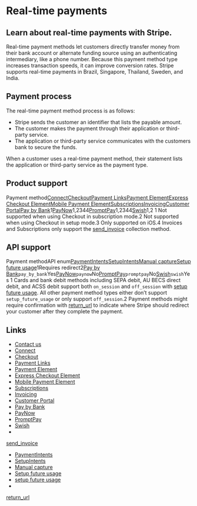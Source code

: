 # Real-time payments

## Learn about real-time payments with Stripe.

Real-time payment methods let customers directly transfer money from their bank
account or alternate funding source using an authenticating intermediary, like a
phone number. Because this payment method type increases transaction speeds, it
can improve conversion rates. Stripe supports real-time payments in Brazil,
Singapore, Thailand, Sweden, and India.

## Payment process

The real-time payment method process is as follows:

- Stripe sends the customer an identifier that lists the payable amount.
- The customer makes the payment through their application or third-party
service.
- The application or third-party service communicates with the customers bank to
secure the funds.

When a customer uses a real-time payment method, their statement lists the
application or third-party service as the payment type.

## Product support

Payment
method[Connect](https://docs.stripe.com/connect)[Checkout](https://docs.stripe.com/payments/checkout)[Payment
Links](https://docs.stripe.com/payment-links)[Payment
Element](https://docs.stripe.com/payments/payment-element)[Express Checkout
Element](https://docs.stripe.com/elements/express-checkout-element)[Mobile
Payment
Element](https://docs.stripe.com/payments/mobile)[Subscriptions](https://docs.stripe.com/subscriptions)[Invoicing](https://docs.stripe.com/invoicing)[Customer
Portal](https://docs.stripe.com/customer-management)[Pay by
Bank](https://docs.stripe.com/payments/pay-by-bank)1[PayNow](https://docs.stripe.com/payments/paynow)1,2344[PromptPay](https://docs.stripe.com/payments/promptpay)1,2344[Swish](https://docs.stripe.com/payments/swish)1,2
1 Not supported when using Checkout in subscription mode.2 Not supported when
using Checkout in setup mode.3 Only supported on iOS.4 Invoices and
Subscriptions only support the
[send_invoice](https://docs.stripe.com/api/invoices/object#invoice_object-collection_method)
collection method.

## API support

Payment methodAPI
enum[PaymentIntents](https://docs.stripe.com/payments/payment-intents)[SetupIntents](https://docs.stripe.com/payments/setup-intents)[Manual
capture](https://docs.stripe.com/payments/place-a-hold-on-a-payment-method)[Setup
future
usage](https://docs.stripe.com/payments/save-during-payment?platform=web&ui=elements)1Requires
redirect2[Pay by
Bank](https://docs.stripe.com/payments/pay-by-bank)`pay_by_bank`Yes[PayNow](https://docs.stripe.com/payments/paynow)`paynow`No[PromptPay](https://docs.stripe.com/payments/promptpay)`promptpay`No[Swish](https://docs.stripe.com/payments/swish)`swish`Yes
1 Cards and bank debit methods including SEPA debit, AU BECS direct debit, and
ACSS debit support both `on_session` and `off_session` with [setup future
usage](https://docs.stripe.com/api/payment_intents/create#create_payment_intent-setup_future_usage).
All other payment method types either don’t support `setup_future_usage` or only
support `off_session`.2 Payment methods might require confirmation with
[return_url](https://docs.stripe.com/api/payment_intents/confirm#confirm_payment_intent-return_url)
to indicate where Stripe should redirect your customer after they complete the
payment.

## Links

- [Contact us](https://support.stripe.com/contact)
- [Connect](https://docs.stripe.com/connect)
- [Checkout](https://docs.stripe.com/payments/checkout)
- [Payment Links](https://docs.stripe.com/payment-links)
- [Payment Element](https://docs.stripe.com/payments/payment-element)
- [Express Checkout
Element](https://docs.stripe.com/elements/express-checkout-element)
- [Mobile Payment Element](https://docs.stripe.com/payments/mobile)
- [Subscriptions](https://docs.stripe.com/subscriptions)
- [Invoicing](https://docs.stripe.com/invoicing)
- [Customer Portal](https://docs.stripe.com/customer-management)
- [Pay by Bank](https://docs.stripe.com/payments/pay-by-bank)
- [PayNow](https://docs.stripe.com/payments/paynow)
- [PromptPay](https://docs.stripe.com/payments/promptpay)
- [Swish](https://docs.stripe.com/payments/swish)
-
[send_invoice](https://docs.stripe.com/api/invoices/object#invoice_object-collection_method)
- [PaymentIntents](https://docs.stripe.com/payments/payment-intents)
- [SetupIntents](https://docs.stripe.com/payments/setup-intents)
- [Manual
capture](https://docs.stripe.com/payments/place-a-hold-on-a-payment-method)
- [Setup future
usage](https://docs.stripe.com/payments/save-during-payment?platform=web&ui=elements)
- [setup future
usage](https://docs.stripe.com/api/payment_intents/create#create_payment_intent-setup_future_usage)
-
[return_url](https://docs.stripe.com/api/payment_intents/confirm#confirm_payment_intent-return_url)